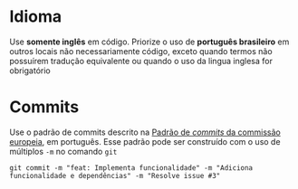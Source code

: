 # Idioma

Use __somente inglês__ em código. Priorize o uso de __português brasileiro__ em outros locais não necessariamente código, exceto quando termos não possuírem tradução equivalente ou quando o uso da lingua inglesa for obrigatório

# Commits

Use o padrão de commits descrito na [Padrão de *commits* da commissão europeia](https://ec.europa.eu/component-library/v1.15.0/eu/docs/conventions/git/), em português. Esse padrão pode ser construído com o uso de múltiplos `-m` no comando `git`

```
git commit -m "feat: Implementa funcionalidade" -m "Adiciona funcionalidade e dependências" -m "Resolve issue #3"
```
